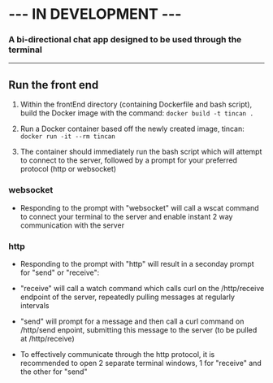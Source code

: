 # ---  IN DEVELOPMENT  ---

### A bi-directional chat app designed to be used through the terminal

-----------------------------------------

## Run the front end

1. Within the frontEnd directory (containing Dockerfile and bash script), build the Docker image with the command:
`docker build -t tincan .`

2. Run a Docker container based off the newly created image, tincan:
`docker run -it --rm tincan`

3. The container should immediately run the bash script which will attempt to connect to the server, followed by a prompt for your preferred protocol (http or websocket)

### websocket
- Responding to the prompt with "websocket" will call a wscat command to connect your terminal to the server and enable instant 2 way communication with the server

### http
- Responding to the prompt with "http" will result in a seconday prompt for "send" or "receive":
- "receive" will call a watch command which calls curl on the /http/receive endpoint of the server, repeatedly pulling messages at regularly intervals
- "send" will prompt for a message and then call a curl command on /http/send enpoint, submitting this message to the server (to be pulled at /http/receive)

- To effectively communicate through the http protocol, it is recommended to open 2 separate terminal windows, 1 for "receive" and the other for "send"
